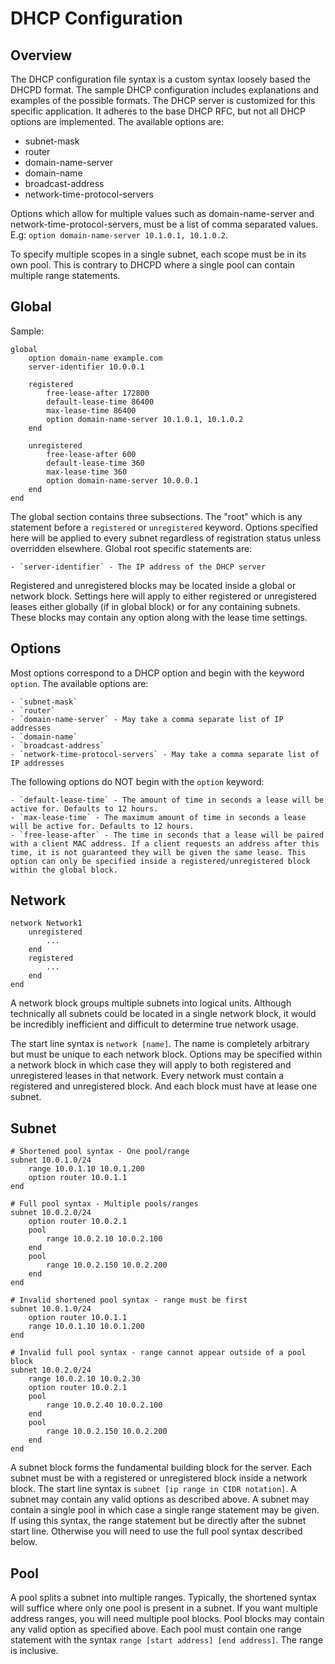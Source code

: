 # DHCP Configuration

## Overview

The DHCP configuration file syntax is a custom syntax loosely based the DHCPD format. The sample DHCP configuration includes explanations and examples of the possible formats. The DHCP server is customized for this specific application. It adheres to the base DHCP RFC, but not all DHCP options are implemented. The available options are:

- subnet-mask
- router
- domain-name-server
- domain-name
- broadcast-address
- network-time-protocol-servers

Options which allow for multiple values such as domain-name-server and network-time-protocol-servers, must be a list of comma separated values. E.g: `option domain-name-server 10.1.0.1, 10.1.0.2`.

To specify multiple scopes in a single subnet, each scope must be in its own pool. This is contrary to DHCPD where a single pool can contain multiple range statements.

## Global

Sample:

```
global
    option domain-name example.com
    server-identifier 10.0.0.1

    registered
        free-lease-after 172800
        default-lease-time 86400
        max-lease-time 86400
        option domain-name-server 10.1.0.1, 10.1.0.2
    end

    unregistered
        free-lease-after 600
        default-lease-time 360
        max-lease-time 360
        option domain-name-server 10.0.0.1
    end
end
```

The global section contains three subsections. The "root" which is any statement before a `registered` or `unregistered` keyword. Options specified here will be applied to every subnet regardless of registration status unless overridden elsewhere. Global root specific statements are:

    - `server-identifier` - The IP address of the DHCP server

Registered and unregistered blocks may be located inside a global or network block. Settings here will apply to either registered or unregistered leases either globally (if in global block) or for any containing subnets. These blocks may contain any option along with the lease time settings.

## Options

Most options correspond to a DHCP option and begin with the keyword `option`. The available options are:

    - `subnet-mask`
    - `router`
    - `domain-name-server` - May take a comma separate list of IP addresses
    - `domain-name`
    - `broadcast-address`
    - `network-time-protocol-servers` - May take a comma separate list of IP addresses

The following options do NOT begin with the `option` keyword:

    - `default-lease-time` - The amount of time in seconds a lease will be active for. Defaults to 12 hours.
    - `max-lease-time` - The maximum amount of time in seconds a lease will be active for. Defaults to 12 hours.
    - `free-lease-after` - The time in seconds that a lease will be paired with a client MAC address. If a client requests an address after this time, it is not guaranteed they will be given the same lease. This option can only be specified inside a registered/unregistered block within the global block.

## Network

```
network Network1
    unregistered
        ...
    end
    registered
        ...
    end
end
```

A network block groups multiple subnets into logical units. Although technically all subnets could be located in a single network block, it would be incredibly inefficient and difficult to determine true network usage.

The start line syntax is `network [name]`. The name is completely arbitrary but must be unique to each network block. Options may be specified within a network block in which case they will apply to both registered and unregistered leases in that network. Every network must contain a registered and unregistered block. And each block must have at lease one subnet.

## Subnet

```
# Shortened pool syntax - One pool/range
subnet 10.0.1.0/24
    range 10.0.1.10 10.0.1.200
    option router 10.0.1.1
end

# Full pool syntax - Multiple pools/ranges
subnet 10.0.2.0/24
    option router 10.0.2.1
    pool
        range 10.0.2.10 10.0.2.100
    end
    pool
        range 10.0.2.150 10.0.2.200
    end
end

# Invalid shortened pool syntax - range must be first
subnet 10.0.1.0/24
    option router 10.0.1.1
    range 10.0.1.10 10.0.1.200
end

# Invalid full pool syntax - range cannot appear outside of a pool block
subnet 10.0.2.0/24
    range 10.0.2.10 10.0.2.30
    option router 10.0.2.1
    pool
        range 10.0.2.40 10.0.2.100
    end
    pool
        range 10.0.2.150 10.0.2.200
    end
end
```

A subnet block forms the fundamental building block for the server. Each subnet must be with a registered or unregistered block inside a network block. The start line syntax is `subnet [ip range in CIDR notation]`. A subnet may contain any valid options as described above. A subnet may contain a single pool in which case a single range statement may be given. If using this syntax, the range statement but be directly after the subnet start line. Otherwise you will need to use the full pool syntax described below.

## Pool

A pool splits a subnet into multiple ranges. Typically, the shortened syntax will suffice where only one pool is present in a subnet. If you want multiple address ranges, you will need multiple pool blocks. Pool blocks may contain any valid option as specified above. Each pool must contain one range statement with the syntax `range [start address] [end address]`. The range is inclusive.
